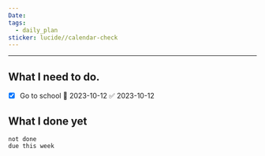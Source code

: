```yaml
---
Date: 
tags:
  - daily_plan
sticker: lucide//calendar-check
---
```

---
## What I need to do.

- [x] Go to school 🛫 2023-10-12 ✅ 2023-10-12



## What I done yet
```tasks
not done
due this week
```